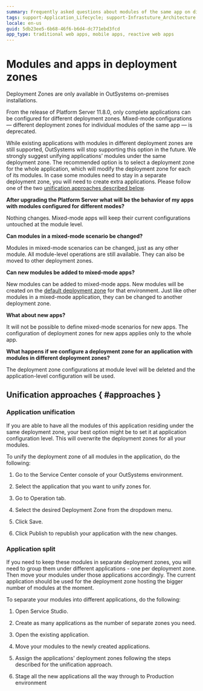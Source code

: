 ```yaml
---
summary: Frequently asked questions about modules of the same app on different deployment zones and the changes introduced in Platform Server 11.8.0.
tags: support-Application_Lifecycle; support-Infrastuture_Architecture
locale: en-us
guid: 5db23ee5-6b68-46f6-b6d4-dc771ebd3fcd
app_type: traditional web apps, mobile apps, reactive web apps
---
```


# Modules and apps in deployment zones

<div class="info" markdown="1">

Deployment Zones are only available in OutSystems on-premises installations.

</div>

From the release of Platform Server 11.8.0, only complete applications can be configured for different deployment zones. Mixed-mode configurations — different deployment zones for individual modules of the same app — is deprecated.

<div class="info" markdown="1">

While existing applications with modules in different deployment zones are still supported, OutSystems will stop supporting this option in the future. We strongly suggest unifying applications’ modules under the same deployment zone. The recommended option is to select a deployment zone for the whole application, which will modify the deployment zone for each of its modules. In case some modules need to stay in a separate deployment zone, you will need to create extra applications. Please follow one of the two [unification approaches described below](#approaches).

</div>

**After upgrading the Platform Server what will be the behavior of my apps with modules configured for different modes?**

Nothing changes. Mixed-mode apps will keep their current configurations untouched at the module level.

**Can modules in a mixed-mode scenario be changed?**

Modules in mixed-mode scenarios can be changed, just as any other module. All module-level operations are still available. They can also be moved to other deployment zones.

**Can new modules be added to mixed-mode apps?**

New modules can be added to mixed-mode apps. New modules will be created on the [default deployment zone](intro.md) for that environment. Just like other modules in a mixed-mode application, they can be changed to another deployment zone.

**What about new apps?**

It will not be possible to define mixed-mode scenarios for new apps. The configuration of deployment zones for new apps applies only to the whole app.

**What happens if we configure a deployment zone for an application with modules in different deployment zones?**

The deployment zone configurations at module level will be deleted and the application-level configuration will be used.

## Unification approaches { #approaches }

### Application unification

If you are able to have all the modules of this application residing under the same deployment zone, your best option might be to set it at application configuration level. This will overwrite the deployment zones for all your modules.

To unify the deployment zone of all modules in the application, do the following:

1. Go to the Service Center console of your OutSystems environment.

1. Select the application that you want to unify zones for.

1. Go to Operation tab.

1. Select the desired Deployment Zone from the dropdown menu.

1. Click Save.

1. Click Publish to republish your application with the new changes.

### Application split

If you need to keep these modules in separate deployment zones, you will need to group them under different applications - one per deployment zone. Then move your modules under those applications accordingly. The current application should be used for the deployment zone hosting the bigger number of modules at the moment.

To separate your modules into different applications, do the following:

1. Open Service Studio.

1. Create as many applications as the number of separate zones you need.

1. Open the existing application.

1. Move your modules to the newly created applications.

1. Assign the applications' deployment zones following the steps described for the unification approach.

1. Stage all the new applications all the way through to Production environment
